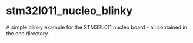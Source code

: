 # stm32l011_nucleo_blinky
A simple blinky example for the STM32L011 nucleo board - all contained in the one directory.  
